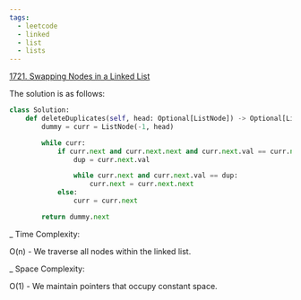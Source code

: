 ```yaml
---
tags:
  - leetcode
  - linked
  - list
  - lists
---
```


<a href="https://leetcode.com/problems/swapping-nodes-in-a-linked-list/">
1721. Swapping Nodes in a Linked List</a>

The solution is as follows:

```python
class Solution:
    def deleteDuplicates(self, head: Optional[ListNode]) -> Optional[ListNode]:
        dummy = curr = ListNode(-1, head)

        while curr:
            if curr.next and curr.next.next and curr.next.val == curr.next.next.val:
                dup = curr.next.val

                while curr.next and curr.next.val == dup:
                    curr.next = curr.next.next
            else:
                curr = curr.next

        return dummy.next
```

\_ Time Complexity:

O(n) - We traverse all nodes within the linked list.

\_ Space Complexity:

O(1) - We maintain pointers that occupy constant space.
